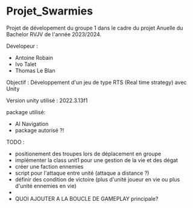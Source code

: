 # Projet_Swarmies
Projet de dévelopement du groupe 1 dans le cadre du projet Anuelle du Bachelor RVJV de l'année 2023/2024.

Developeur : 
- Antoine Robain
- Ivo Talet
- Thomas Le Blan

Objectif : Développement d'un jeu de type RTS (Real time strategy) avec Unity

Version unity utilisé : 2022.3.13f1

package utilisé:
- AI Navigation
- package autorisé ?!
  
TODO :
- positionement des troupes lors de déplacement en groupe
- implémenter la class unit1 pour une gestion de la vie et des dégat
- créer une faction ennemies
- script pour l'attaque entre unité (attaque a distance ?)
- définir des condition de victoire (plus d'unité joueur en vie ou plus d'unité ennemies en vie)
- 
- QUOI AJOUTER A LA BOUCLE DE GAMEPLAY principale?


